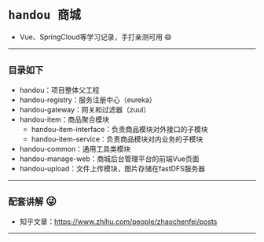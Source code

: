 # `handou 商城`
- Vue、SpringCloud等学习记录，手打亲测可用 :smile:
---
## `目录如下`
- handou：项目整体父工程
- handou-registry：服务注册中心（eureka）
- handou-gateway：网关和过滤器（zuul）
- handou-item：商品聚合模块
    - handou-item-interface：负责商品模块对外接口的子模块
    - handou-item-service：负责商品模块对内业务的子模块
- handou-common：通用工具类模块
- handou-manage-web：商城后台管理平台的前端Vue页面
- handou-upload：文件上传模块，图片存储在fastDFS服务器
---
## `配套讲解` :stuck_out_tongue_winking_eye:
* 知乎文章：https://www.zhihu.com/people/zhaochenfei/posts
---